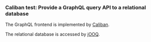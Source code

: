 ### Caliban test: Provide a GraphQL query API to a relational database
 
The GraphQL frontend is implemented by [Caliban](https://ghostdogpr.github.io/caliban/).
 
The relational database is accessed by [jOOQ](https://www.jooq.org/).
